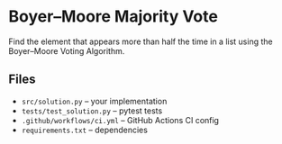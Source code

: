 # Boyer–Moore Majority Vote

Find the element that appears more than half the time in a list using the Boyer–Moore Voting Algorithm.

## Files

- `src/solution.py` – your implementation  
- `tests/test_solution.py` – pytest tests  
- `.github/workflows/ci.yml` – GitHub Actions CI config  
- `requirements.txt` – dependencies 